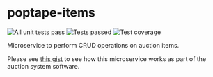 # poptape-items
![All unit tests pass](https://github.com/cliveyg/poptape-items/actions/workflows/unit-test.yml/badge.svg) ![Tests passed](https://img.shields.io/endpoint?url=https://gist.githubusercontent.com/cliveyg/1c36226cfbdf2ae7928d01649ab54fc3/raw/3fd6de98095312a4f469475d7e01ac74fb34d701/poptape-items-junit-tests.json&label=Tests) ![Test coverage](https://img.shields.io/endpoint?url=https://gist.githubusercontent.com/cliveyg/1c36226cfbdf2ae7928d01649ab54fc3/raw/3fd6de98095312a4f469475d7e01ac74fb34d701/poptape-items-cobertura-coverage.json&label=Test%20coverage)

Microservice to perform CRUD operations on auction items.

Please see [this gist](https://gist.github.com/cliveyg/cf77c295e18156ba74cda46949231d69) to see how this microservice works as part of the auction system software.
